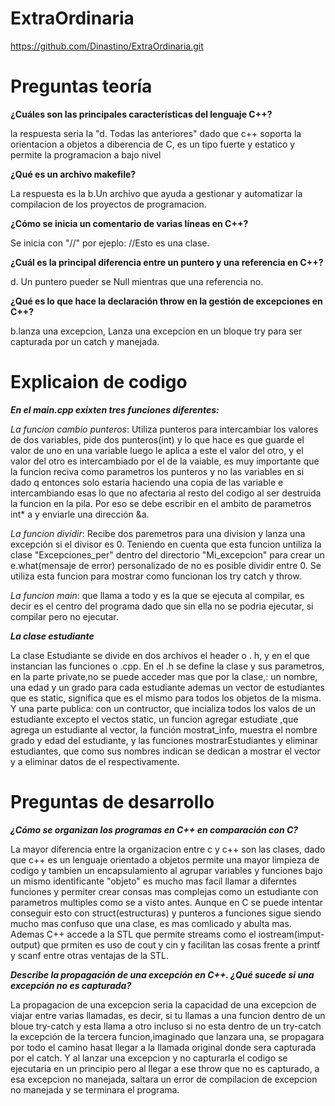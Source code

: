 # ExtraOrdinaria
https://github.com/Dinastino/ExtraOrdinaria.git

# Preguntas teoría
**¿Cuáles son las principales características del lenguaje C++?**

la respuesta seria la "d. Todas las anteriores" dado que c++ soporta la orientacion a objetos a diberencia de C, es un tipo fuerte y estatico y permite la programacion a bajo nivel

**¿Qué es un archivo makefile?**

La respuesta es la b.Un archivo que ayuda a gestionar y automatizar la compilacion de los proyectos de programacion.

**¿Cómo se inicia un comentario de varias líneas en C++?**

Se inicia con "//" por ejeplo: //Esto es una clase.

**¿Cuál es la principal diferencia entre un puntero y una referencia en C++?**

d. Un puntero pueder se Null mientras que una referencia no.

**¿Qué es lo que hace la declaración throw en la gestión de excepciones en C++?**

b.lanza una excepcion, Lanza una excepcion en un bloque try para ser capturada por un catch y manejada.


# Explicaion de codigo

***En el main.cpp exixten tres funciones diferentes:***

*La funcion cambio punteros*: Utiliza punteros para intercambiar los valores de dos variables, pide dos punteros(int) y lo que hace es que guarde el valor de uno en una variable  luego le aplica a este el valor del otro, y el valor del otro es intercambiado por el de la vaiable, es muy importante que la funcion reciva como parametros los punteros y no las variables en si dado q entonces solo estaria haciendo una copia de las variable e intercambiando esas lo que no afectaria al resto del codigo al ser destruida la funcion en la pila. Por eso se debe escribir en el ambito de parametros int* a y enviarle una dirección &a.

*La funcion dividir*: Recibe dos paremetros para una division y lanza una excepción si el divisor es 0. Teniendo en cuenta que esta funcion untiliza la clase "Excepciones_per" dentro del directorio "Mi_excepcion" para crear un e.what(mensaje de error) personalizado de no es posible dividir entre 0. Se utiliza esta funcion para mostrar como funcionan los try catch y throw.

*La funcion main*: que llama a todo y es la que se ejecuta al compilar, es decir es el centro del programa dado que sin ella no se podria ejecutar, si compilar pero no ejecutar.

***La clase estudiante***

La clase Estudiante se divide en dos archivos el header o . h, y en el que instancian las funciones o .cpp. En el .h se define la clase y sus parametros, en la parte private,no se puede acceder mas que por la clase,: un nombre, una edad y un grado para cada estudiante ademas un vector de estudiantes que es static, significa que es el mismo para todos los objetos de la misma. Y una  parte publica: con un contructor, que incializa todos los valos de un estudiante excepto el vectos static, un funcion agregar estudiate ,que agrega un estudiante al vector, la función mostrat_info, muestra el nombre grado y edad del estudiante, y las funciones mostrarEstudiantes y eliminar estudiantes, que como sus nombres indican se dedican a mostrar el vector y a eliminar datos de el respectivamente.

# Preguntas de desarrollo

***¿Cómo se organizan los programas en C++ en comparación con C?***

La mayor diferencia entre la organizacion entre c y c++ son las clases, dado que c++ es un lenguaje orientado a objetos permite una mayor limpieza de codigo y tambien un encapsulamiento al agrupar variables y funciones bajo un mismo identificante "objeto" es mucho mas facil llamar a diferntes funciones y permiter crear consas mas complejas como un estudiante con parametros multiples como se a visto antes. Aunque en C se puede intentar conseguir esto con struct(estructuras) y punteros a funciones sigue siendo mucho mas confuso que una clase, es mas comlicado y abulta mas. Ademas C++ accede a la STL que permite streams como el iostream(imput-output) que prmiten es uso de cout y cin y facilitan las cosas frente a printf y scanf entre otras ventajas de la STL.

***Describe la propagación de una excepción en C++. ¿Qué sucede si una excepción no es capturada?***

La propagacion de una excepcion seria la capacidad de una excepcion de viajar entre varias llamadas, es decir, si tu llamas a una funcion dentro de un bloue try-catch y esta llama a otro incluso si no esta dentro de un try-catch la excepción de la tercera funcion,imaginado que lanzara una, se propagara por todo el camino hasat llegar a la llamada original donde sera capturada por el catch. Y al lanzar una excepcion y no capturarla el codigo se ejecutaria en un principio pero al llegar a ese throw que no es capturado, a esa excepcion no manejada, saltara un error de compilacion de excepcion no manejada y se terminara el programa.

